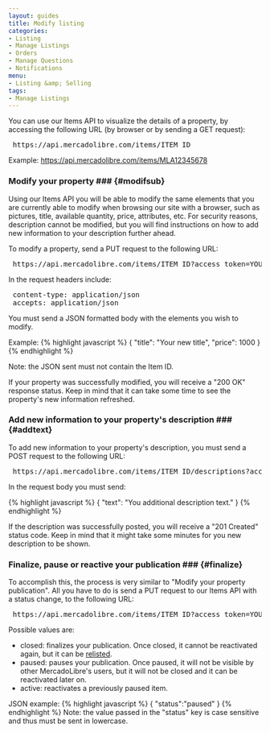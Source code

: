 ```yaml
---
layout: guides
title: Modify listing
categories: 
- Listing
- Manage Listings
- Orders
- Manage Questions
- Notifications
menu: 
- Listing &amp; Selling
tags: 
- Manage Listings
---
```


You can use our Items API to visualize the details of a property, by accessing the following URL (by browser or by sending a GET request):

<pre class="terminal">
 https://api.mercadolibre.com/items/ITEM_ID
</pre>

Example: https://api.mercadolibre.com/items/MLA12345678

### Modify your property ### {#modifsub}

Using our Items API you will be able to modify the same elements that you are currently able to modify when browsing our site with a browser, such as pictures, title, available quantity, price, attributes, etc. For security reasons, description cannot be modified, but you will find instructions on how to add new information to your description further ahead.

To modify a property, send a PUT request to the following URL:

<pre class="terminal">
 https://api.mercadolibre.com/items/ITEM_ID?access_token=YOUR_ACCESS_TOKEN
</pre>

In the request headers include:
<pre class="terminal">
 content-type: application/json
 accepts: application/json 
</pre>

You must send a JSON formatted body with the elements you wish to modify.

Example:
{% highlight javascript %}
{ 
  "title": "Your new title",
  "price": 1000
}
{% endhighlight %}

Note: the JSON sent must not contain the Item ID.

If your property was successfully modified, you will receive a "200 OK" response status. Keep in mind that it can take some time to see the property's new information refreshed.

### Add new information to your property's description ### {#addtext}

To add new information to your property's description, you must send a POST request to the following URL:

<pre class="terminal">
 https://api.mercadolibre.com/items/ITEM_ID/descriptions?access_token=YOUR_ACCESS_TOKEN
</pre>

In the request body you must send:

{% highlight javascript %}
{
  "text": "You additional description text."
}
{% endhighlight %}

If the description was successfully posted, you will receive a "201 Created" status code. Keep in mind that it might take some minutes for you new description to be shown.

### Finalize, pause or reactive your publication ### {#finalize}

To accomplish this, the process is very similar to "Modify your property publication". All you have to do is send a PUT request to our Items API with a status change, to the following URL:

<pre class="terminal">
 https://api.mercadolibre.com/items/ITEM_ID?access_token=YOUR_ACCESS_TOKEN
</pre>

Possible values are:

- closed: finalizes your publication. Once closed, it cannot be reactivated again, but it can be [relisted](/res-relist).
- paused: pauses your publication. Once paused, it will not be visible by other MercadoLibre's users, but it will not be closed and it can be reactivated later on.
- active: reactivates a previously paused item.


JSON example:
{% highlight javascript %}
{
  "status":"paused"
}
{% endhighlight %}
Note: the value passed in the "status" key is case sensitive and thus must be sent in lowercase.
